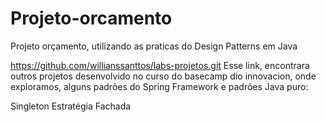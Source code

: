 # Projeto-orcamento
Projeto orçamento, utilizando as praticas do Design Patterns em Java

https://github.com/willianssanttos/labs-projetos.git
Esse link, encontrara outros projetos desenvolvido no curso do basecamp dio innovacion, onde exploramos, alguns padrões do Spring Framework e padrões Java puro:

Singleton
Estratégia
Fachada
